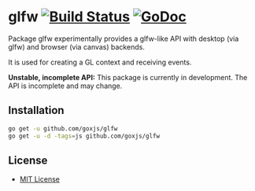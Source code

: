# glfw [![Build Status](https://travis-ci.org/goxjs/glfw.svg?branch=master)](https://travis-ci.org/goxjs/glfw) [![GoDoc](https://godoc.org/github.com/goxjs/glfw?status.svg)](https://godoc.org/github.com/goxjs/glfw)

Package glfw experimentally provides a glfw-like API
with desktop (via glfw) and browser (via canvas) backends.

It is used for creating a GL context and receiving events.

**Unstable, incomplete API:** This package is currently in development. The API is incomplete and may change.

Installation
------------

```bash
go get -u github.com/goxjs/glfw
go get -u -d -tags=js github.com/goxjs/glfw
```

License
-------

- [MIT License](http://opensource.org/licenses/mit-license.php)
